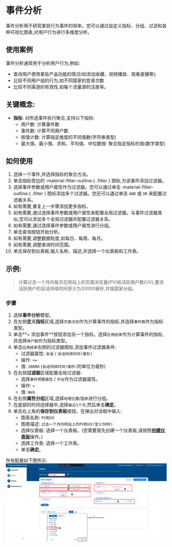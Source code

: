 # 事件分析
事件分析用于研究某些行为事件的频率。您可以通过自定义指标、分组、过滤和各种可视化图表,对用户行为进行多维度分析。

## 使用案例
事件分析通常用于分析用户行为,例如:

- 查询用户使用某些产品功能的情况(如添加收藏、视频播放、观看直播等);
- 比较不同用户组的行为,如不同国家的登录次数
- 比较不同渠道的有效性,如每个流量源的注册率。

## 关键概念:
- **指标**: 对所选事件执行聚合,支持以下指标:
  - 用户数: 计算事件数
  - 事件数: 计算不同用户数
  - 按值计数: 计算指定维度的不同值数(字符串类型)
  - 最大值、最小值、求和、平均值、中位数按: 聚合指定指标的值(数字类型)

## 如何使用

1. 选择一个事件,并选择指标的聚合方法。
2. 单击指标旁边的 :material-filter-outline:{ .filter } 图标,为该事件添加过滤器。
3. 选择事件参数或用户属性作为过滤器。您可以通过单击 :material-filter-outline:{ .filter } 图标添加多个过滤器。您还可以通过单击 `AND` 或 `OR` 来配置过滤器关系。
4. 如有需要,重复上一步骤添加更多指标。
5. 如有需要,通过选择事件参数或用户属性来配置全局过滤器。与事件过滤器类似,您可以添加多个全局过滤器并配置过滤器关系。
6. 如有需要,通过选择事件参数或用户属性进行分组。
7. 单击查询按钮开始分析。
8. 如有需要,调整数据粒度,如每日、每周、每月。
9. 如有需要,调整查询时间范围。
10. 单击保存到仪表板,输入名称、描述,并选择一个仪表板和工作表。

## 示例:

> 计算过去一个月内每天在网站上的页面浏览量(PV)和活跃用户数(UV),要求活跃用户的会话持续时间至少为30000毫秒,并按国家分组。

### 步骤

1. 选择**事件分析**模型。
2. 在左侧**定义指标**区域,选择`页面浏览`作为计算事件的指标,并选择`事件数`作为指标类型。
3. 单击**+ 添加事件**按钮添加另一个指标。选择`应用结束`作为计算事件的指标,并选择`用户数`作为指标类型。
4. 单击`应用结束`右侧的过滤器图标,添加事件过滤器条件:
    - 过滤器属性: `会话` / `会话持续时间(毫秒)`
    - 操作: `>=`
    - 值: `30000` (`会话持续时间(毫秒)`的单位为毫秒)
5. 在右侧**过滤器**区域配置全局过滤器:
    - 选择`事件预置属性` / `平台`作为过滤器属性。
    - 操作: `=`
    - 值: `Web`
6. 在右侧**属性分组**区域,选择`地理位置`/`国家`进行分组。
7. 在底部的时间选择器中,选择`最近1个月`,然后单击**确定**。
8. 单击右上角的**保存到仪表板**按钮。在弹出对话框中输入:
    - 图表名称: `PV和UV`
    - 图表描述: `过去一个月内网站上的PV和UV(至少30秒)`
    - 选择仪表板: 选择一个仪表板。(您需要首先创建一个仪表板,请按照[**创建仪表板**](../dashboard/index.md#create-dashboard)操作。)
    - 选择工作表: 选择一个工作表。
    - 单击**确定**。

所有配置如下图所示:
![explore-event](../../images/analytics/explore/explore-event-en.png)